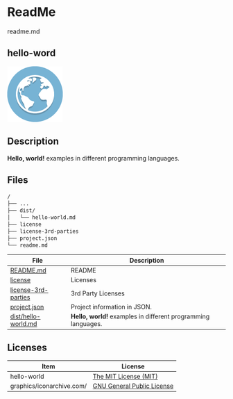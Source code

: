 # ReadMe

readme.md

## hello-word

![hello-world Logo](graphics/iconarchive.com/globe-icon.png)

## Description

**Hello, world!** examples in different programming languages.

## Files

```
/
├── ...
├── dist/
│   └── hello-world.md
├── license
├── license-3rd-parties
├── project.json
└── readme.md
```

File | Description
---- | -----------
[README.md](README.md) | README
[license](license) | Licenses
[license-3rd-parties](license-3rd-parties) | 3rd Party Licenses
[project.json](project.json) | Project information in JSON.
[dist/hello-world.md](dist/hello-world.md) | **Hello, world!** examples in different programming languages.

## Licenses

Item | License
---- | -------
hello-world | [The MIT License (MIT)](license)
graphics/iconarchive.com/ | [GNU General Public License](license-3rd-parties)
